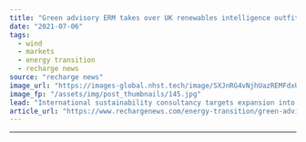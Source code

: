 ```yaml
---
title: "Green advisory ERM takes over UK renewables intelligence outfit RCG"
date: "2021-07-06"
tags: 
  - wind
  - markets
  - energy transition
  - recharge news
source: "recharge news"
image_url: "https://images-global.nhst.tech/image/SXJnRG4vNjhUazREMFdxUUsxdUV3T0ZDK043Q1RPc3JuNHhFUFEyZFJtQT0=/nhst/binary/bad5fb0fb9eebd6e4065de01dbabcad6"
image_fp: "/assets/img/post_thumbnails/145.jpg"
lead: "International sustainability consultancy targets expansion into 'entire lifecycle' clean-energy project development services with takeover"
article_url: "https://www.rechargenews.com/energy-transition/green-advisory-erm-takes-over-uk-renewables-intelligence-outfit-rcg/2-1-1036038"
---
```


---
